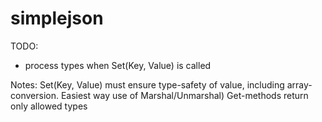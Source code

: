 simplejson
==========

TODO:
- process types when Set(Key, Value) is called

Notes:
Set(Key, Value) must ensure type-safety of value, including array-conversion. Easiest way use of Marshal/Unmarshal)
Get-methods return only allowed types